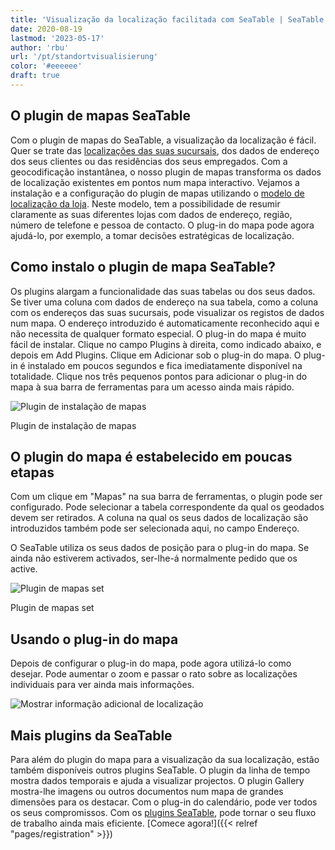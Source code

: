 ```yaml
---
title: 'Visualização da localização facilitada com SeaTable | SeaTable'
date: 2020-08-19
lastmod: '2023-05-17'
author: 'rbu'
url: '/pt/standortvisualisierung'
color: '#eeeeee'
draft: true
---
```


## O plugin de mapas SeaTable

Com o plugin de mapas do SeaTable, a visualização da localização é fácil. Quer se trate das [localizações das suas sucursais](https://seatable.io/pt/vorlage/d6nlvef8ram9wwbkjhziwa/), dos dados de endereço dos seus clientes ou das residências dos seus empregados. Com a geocodificação instantânea, o nosso plugin de mapas transforma os dados de localização existentes em pontos num mapa interactivo. Vejamos a instalação e a configuração do plugin de mapas utilizando o [modelo de localização da loja](https://seatable.io/pt/vorlage/d6nlvef8ram9wwbkjhziwa/). Neste modelo, tem a possibilidade de resumir claramente as suas diferentes lojas com dados de endereço, região, número de telefone e pessoa de contacto. O plug-in do mapa pode agora ajudá-lo, por exemplo, a tomar decisões estratégicas de localização.

## Como instalo o plugin de mapa SeaTable?

Os plugins alargam a funcionalidade das suas tabelas ou dos seus dados. Se tiver uma coluna com dados de endereço na sua tabela, como a coluna com os endereços das suas sucursais, pode visualizar os registos de dados num mapa. O endereço introduzido é automaticamente reconhecido aqui e não necessita de qualquer formato especial. O plug-in do mapa é muito fácil de instalar. Clique no campo Plugins à direita, como indicado abaixo, e depois em Add Plugins. Clique em Adicionar sob o plug-in do mapa. O plug-in é instalado em poucos segundos e fica imediatamente disponível na totalidade. Clique nos três pequenos pontos para adicionar o plug-in do mapa à sua barra de ferramentas para um acesso ainda mais rápido.

![Plugin de instalação de mapas](https://seatable.io/wp-content/uploads/2020/08/Karten-Plugin-Installieren.gif)

Plugin de instalação de mapas

## O plugin do mapa é estabelecido em poucas etapas

Com um clique em "Mapas" na sua barra de ferramentas, o plugin pode ser configurado. Pode selecionar a tabela correspondente da qual os geodados devem ser retirados. A coluna na qual os seus dados de localização são introduzidos também pode ser selecionada aqui, no campo Endereço.

O SeaTable utiliza os seus dados de posição para o plug-in do mapa. Se ainda não estiverem activados, ser-lhe-á normalmente pedido que os active.

![Plugin de mapas set](https://seatable.io/wp-content/uploads/2020/08/Karten-Plugin-Einstellen.gif)

Plugin de mapas set

## Usando o plug-in do mapa

Depois de configurar o plug-in do mapa, pode agora utilizá-lo como desejar. Pode aumentar o zoom e passar o rato sobre as localizações individuais para ver ainda mais informações.

![Mostrar informação adicional de localização](https://seatable.de/wp-content/uploads/2020/08/Bildschirmfoto-2020-08-03-um-11.43.44.png)

## Mais plugins da SeaTable

Para além do plugin do mapa para a visualização da sua localização, estão também disponíveis outros plugins SeaTable. O plugin da linha de tempo mostra dados temporais e ajuda a visualizar projectos. O plugin Gallery mostra-lhe imagens ou outros documentos num mapa de grandes dimensões para os destacar. Com o plug-in do calendário, pode ver todos os seus compromissos. Com os [plugins SeaTable](https://seatable.io/pt/seatable-plugins/), pode tornar o seu fluxo de trabalho ainda mais eficiente. [Comece agora!]({{< relref "pages/registration" >}})
